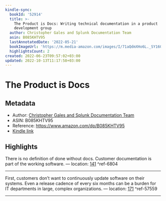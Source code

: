```yaml
---
kindle-sync:
  bookId: '52914'
  title: >-
    The Product is Docs: Writing technical documentation in a product
    development group
  author: Christopher Gales and Splunk Documentation Team
  asin: B085KHTV95
  lastAnnotatedDate: '2022-05-21'
  bookImageUrl: 'https://m.media-amazon.com/images/I/71aQdmXHo6L._SY160.jpg'
  highlightsCount: 2
created: 2022-06-23T09:57:02+03:00
updated: 2022-10-13T11:17:58+03:00
---
```

# The Product is Docs
## Metadata
* Author: [Christopher Gales and Splunk Documentation Team](https://www.amazon.comundefined)
* ASIN: B085KHTV95
* Reference: https://www.amazon.com/dp/B085KHTV95
* [Kindle link](kindle://book?action=open&asin=B085KHTV95)

## Highlights
There is no definition of done without docs. Customer documentation is part of the working software. — location: [141](kindle://book?action=open&asin=B085KHTV95&location=141) ^ref-6804

---
First, customers don’t want to continuously update software on their systems. Even a release cadence of every six months can be a burden for IT departments in large, complex organizations. — location: [171](kindle://book?action=open&asin=B085KHTV95&location=171) ^ref-57559

---
